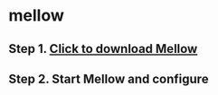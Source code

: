 # mellow

## Step 1. [Click to download Mellow](https://github.com/mellow-io/mellow/releases)

## Step 2. Start Mellow and configure
